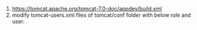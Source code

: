 1. https://tomcat.apache.org/tomcat-7.0-doc/appdev/build.xml
2. modify tomcat-users.xml files of tomcat/conf folder with below role and user.

<tomcat-users>

  <role rolename="tomcat"/>
  <role rolename="manager-gui"/>
  <role rolename="manager-script"/>
  <role rolename="manager-jmx"/>
  <role rolename="manager-status"/>
  <user username="admin" password="admin" roles="manager-script"/>


</tomcat-users>
